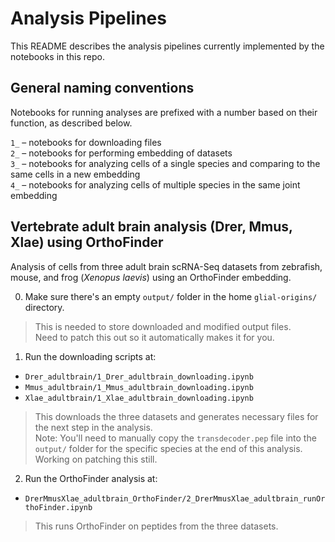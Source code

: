 # Analysis Pipelines

This README describes the analysis pipelines currently implemented by the notebooks in this repo.

## General naming conventions

Notebooks for running analyses are prefixed with a number based on their function, as described below.

`1_` – notebooks for downloading files  
`2_` – notebooks for performing embedding of datasets  
`3_` – notebooks for analyzing cells of a single species and comparing to the same cells in a new embedding  
`4_` – notebooks for analyzing cells of multiple species in the same joint embedding  

## Vertebrate adult brain analysis (Drer, Mmus, Xlae) using OrthoFinder
Analysis of cells from three adult brain scRNA-Seq datasets from zebrafish, mouse, and frog (_Xenopus laevis_) using an OrthoFinder embedding.

0. Make sure there's an empty `output/` folder in the home `glial-origins/` directory.  
> This is needed to store downloaded and modified output files.  
> Need to patch this out so it automatically makes it for you.  

1. Run the downloading scripts at:
- `Drer_adultbrain/1_Drer_adultbrain_downloading.ipynb`  
- `Mmus_adultbrain/1_Mmus_adultbrain_downloading.ipynb`  
- `Xlae_adultbrain/1_Xlae_adultbrain_downloading.ipynb` 
> This downloads the three datasets and generates necessary files for the next step in the analysis.  
> Note: You'll need to manually copy the `transdecoder.pep` file into the `output/` folder for the specific species at the end of this analysis.  
> Working on patching this still.

2. Run the OrthoFinder analysis at:  
- `DrerMmusXlae_adultbrain_OrthoFinder/2_DrerMmusXlae_adultbrain_runOrthoFinder.ipynb`  
> This runs OrthoFinder on peptides from the three datasets.
